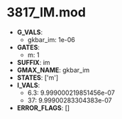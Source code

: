 # 3817_IM.mod

- **G_VALS**:
  - gkbar_im: 1e-06
- **GATES**:
  - m: 1
- **SUFFIX**: im
- **GMAX_NAME**: gkbar_im
- **STATES**: ['m']
- **I_VALS**:
  - 6.3: 9.999000219851456e-07
  - 37: 9.99900283304383e-07
- **ERROR_FLAGS**: []

